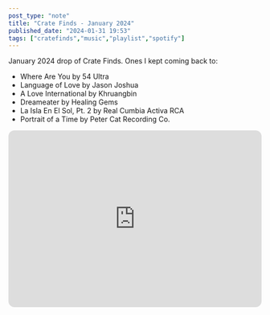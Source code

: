 ```yaml
---
post_type: "note" 
title: "Crate Finds - January 2024"
published_date: "2024-01-31 19:53"
tags: ["cratefinds","music","playlist","spotify"]
---
```


January 2024 drop of Crate Finds. Ones I kept coming back to:

- Where Are You by 54 Ultra
- Language of Love by Jason Joshua
- A Love International by Khruangbin
- Dreameater by Healing Gems
- La Isla En El Sol, Pt. 2 by Real Cumbia Activa RCA
- Portrait of a Time by Peter Cat Recording Co.

<iframe style="border-radius:12px" src="https://open.spotify.com/embed/playlist/1gENP8zxQPp1p7GFrRUG7Y" width="100%" height="352" frameBorder="0" allowfullscreen="" allow="autoplay; clipboard-write; encrypted-media; fullscreen; picture-in-picture" loading="lazy"></iframe>